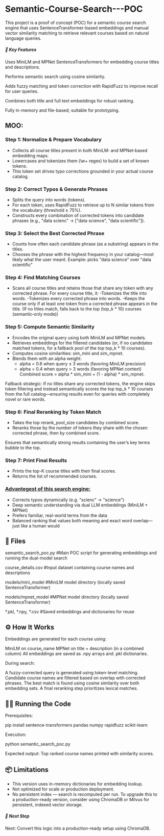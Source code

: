 # Semantic-Course-Search---POC
This project is a proof of concept (POC) for a semantic course search engine that uses SentenceTransformer-based embeddings and manual vector similarity matching to retrieve relevant courses based on natural language queries.
##### 🧠 Key Features

Uses MiniLM and MPNet SentenceTransformers for embedding course titles and descriptions.

Performs semantic search using cosine similarity.

Adds fuzzy matching and token correction with RapidFuzz to improve recall for user queries.

Combines both title and full text embeddings for robust ranking.

Fully in-memory and file-based; suitable for prototyping.

## MOO:
### Step 1: Normalize & Prepare Vocabulary
* Collects all course titles present in both MiniLM‐ and MPNet‐based embedding maps.
* Lowercases and tokenizes them (\w+ regex) to build a set of known tokens.
* This token set drives typo corrections grounded in your actual course catalog.

### Step 2: Correct Typos & Generate Phrases
* Splits the query into words (tokens).
* For each token, uses RapidFuzz to retrieve up to N similar tokens from the vocabulary (threshold ≥ 75%).
* Constructs every combination of corrected tokens into candidate phrases (e.g., "data scienc" → ["data science", "data scientific"]).

### Step 3: Select the Best Corrected Phrase
* Counts how often each candidate phrase (as a substring) appears in the titles.
* Chooses the phrase with the highest frequency in your catalog—most likely what the user meant.
Example: picks "data science" over "data scientific"

### Step 4: Find Matching Courses
* Scans all course titles and retains those that share any token with any corrected phrase.
      For every course title, it:
          -Tokenizes the title into words.
          -Tokenizes every corrected phrase into words.
          -Keeps the course only if at least one token from a corrected phrase appears in the title.
(If no titles match, falls back to the top (top_k * 10) courses (semantic‐only mode))

### Step 5: Compute Semantic Similarity

* Encodes the original query using both MiniLM and MPNet models.
* Retrieves embeddings for the filtered candidates (or, if no candidates matched tokens, for a fallback pool of the top top_k * 10 courses).
* Computes cosine similarities: sim_mini and sim_mpnet.
* Blends them with an alpha weight:
    * alpha = 0.6 when query ≤ 3 words (favoring MiniLM precision)
    * alpha = 0.4 when query > 3 words (favoring MPNet context)
      Combined score = alpha * sim_mini + (1 - alpha) * sim_mpnet.

Fallback strategic:
If no titles share any corrected tokens, the engine skips token filtering and instead semantically scores the top top_k * 10 courses from the full catalog—ensuring results even for queries with completely novel or rare words.

### Step 6: Final Reranking by Token Match
* Takes the top rerank_pool_size candidates by combined score.
* Reranks those by the number of tokens they share with the chosen corrected phrase, then by combined score.

Ensures that semantically strong results containing the user’s key terms bubble to the top.

### Step 7: Print Final Results
* Prints the top-K course titles with their final scores.
* Returns the list of recommended courses.

### <u>Advantegest of this search engine:</u>
* Corrects typos dynamically (e.g. "scienc" → "science")
* Deep semantic understanding via dual LLM embeddings (MiniLM + MPNet)
* Prefers familiar, real-world terms from the data
* Balanced ranking that values both meaning and exact word overlap—just like a human would



## 📁 Files

semantic_search_poc.py #Main POC script for generating embeddings and running the dual-model search

course_details.csv #Input dataset containing course names and descriptions

models/mini_model #MiniLM model directory (locally saved SentenceTransformer)

models/mpnet_model #MPNet model directory (locally saved SentenceTransformer)

*.pkl, *.npy, *.csv #Saved embeddings and dictionaries for reuse

## ⚙️ How It Works

Embeddings are generated for each course using:

MiniLM on course_name
MPNet on title + description (in a combined column)
All embeddings are saved as .npy arrays and .pkl dictionaries.

During search:

A fuzzy-corrected query is generated using token-level matching.
Candidate course names are filtered based on overlap with corrected phrases.
The best match is found using cosine similarity over both embedding sets.
A final reranking step prioritizes lexical matches.

## 🏃‍♀️ Running the Code

Prerequisites:

pip install sentence-transformers pandas numpy rapidfuzz scikit-learn

Execution:

python semantic_search_poc.py

Expected output: Top ranked course names printed with similarity scores.

## 📦 Limitations

* This version uses in-memory dictionaries for embedding lookup.
* Not optimized for scale or production deployment.
* No persistent index — search is recomputed per run.
To upgrade this to a production-ready version, consider using ChromaDB or Milvus for persistent, indexed vector storage.

##### 🧱 Next Step

Next: Convert this logic into a production-ready setup using ChromaDB.
